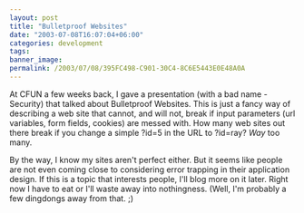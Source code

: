 ```yaml
---
layout: post
title: "Bulletproof Websites"
date: "2003-07-08T16:07:04+06:00"
categories: development 
tags: 
banner_image: 
permalink: /2003/07/08/395FC498-C901-30C4-8C6E5443E0E48A0A
---
```


At CFUN a few weeks back, I gave a presentation (with a bad name - Security) that talked about Bulletproof Websites. This is just a fancy way of describing a web site that cannot, and will not, break if input parameters (url variables, form fields, cookies) are messed with. How many web sites out there break if you change a simple ?id=5 in the URL to ?id=ray? <i>Way</i> too many.

By the way, I know my sites aren't perfect either. But it seems like people are not even coming close to considering error trapping in their application design. If this is a topic that interests people, I'll blog more on it later. Right now I have to eat or I'll waste away into nothingness. (Well, I'm probably a few dingdongs away from that. ;)